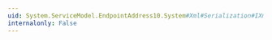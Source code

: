```yaml
---
uid: System.ServiceModel.EndpointAddress10.System#Xml#Serialization#IXmlSerializable#WriteXml(System.Xml.XmlWriter)
internalonly: False
---
```

